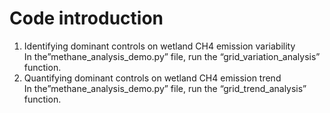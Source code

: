 # Code introduction 
1) Identifying dominant controls on wetland CH4 emission variability  
In the”methane_analysis_demo.py” file, run the “grid_variation_analysis” function.  
2) Quantifying dominant controls on wetland CH4 emission trend  
In the”methane_analysis_demo.py” file, run the “grid_trend_analysis” function.  
